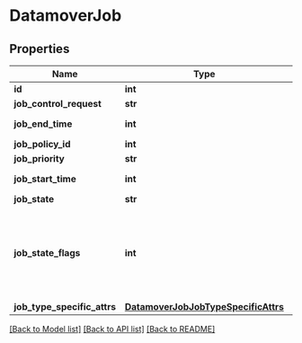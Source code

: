 # DatamoverJob

## Properties
Name | Type | Description | Notes
------------ | ------------- | ------------- | -------------
**id** | **int** | Unique Job ID. | [optional] 
**job_control_request** | **str** | Job control request. | [optional] 
**job_end_time** | **int** | The time in seconds past the epoch | [optional] 
**job_policy_id** | **int** | Policy ID associated with this job. | [optional] 
**job_priority** | **str** | The relative priority of the job. | [optional] 
**job_start_time** | **int** | The time in seconds past the epoch | [optional] 
**job_state** | **str** | Job state | [optional] 
**job_state_flags** | **int** | This shows if job has some failure and failure code/info: DM_JOB_HAS_NO_FAILURE &#x3D; 0, DM_JOB_FAILURE_ENCOUNTERED &#x3D; 1, DM_JOB_CANNOT_COMPLETE &#x3D; 2, DM_JOB_ALREADY_RUNNING &#x3D; 4. | [optional] 
**job_type_specific_attrs** | [**DatamoverJobJobTypeSpecificAttrs**](DatamoverJobJobTypeSpecificAttrs.md) | Job type specific attributes. | [optional] 

[[Back to Model list]](../README.md#documentation-for-models) [[Back to API list]](../README.md#documentation-for-api-endpoints) [[Back to README]](../README.md)


